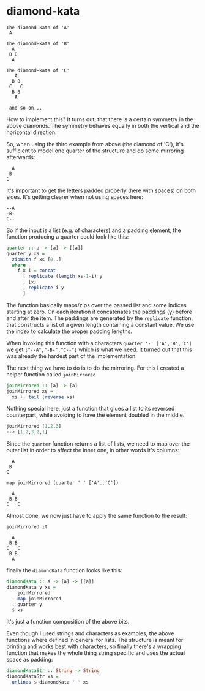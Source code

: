 # diamond-kata

```
The diamond-kata of 'A'
 A

The diamond-kata of 'B'
  A
 B B
  A

The diamond-kata of 'C'
   A
  B B
 C   C
  B B
   A
   
 and so on...
```

How to implement this? It turns out, that there is a certain symmetry in the above diamonds. The symmetry behaves equally in both the vertical and the horizontal direction.

So, when using the third example from above (the diamond of 'C'), it's sufficient to model one quarter of the structure and do some mirroring afterwards:

```
  A
 B 
C  
```
It's important to get the letters padded properly (here with spaces) on both sides. It's getting clearer when not using spaces here:

```
--A
-B- 
C--
```
So if the input is a list (e.g. of characters) and a padding element, the function producing a quarter could look like this:

```haskell
quarter :: a -> [a] -> [[a]]
quarter y xs =
  zipWith f xs [0..]
  where
    f x i = concat
      [ replicate (length xs-1-i) y
      , [x]
      , replicate i y
      ]
 ```

The function basically maps/zips over the passed list and some indices starting at zero. On each iteration it concatenates the paddings (y) before and after the item. The paddings are generated by the `replicate` function, that constructs a list of a given length containing a constant value. We use the index to calculate the proper padding lengths.

When invoking this function with a characters `quarter '-' ['A','B','C']` we get `["--A","-B-","C--"]` which is what we need. It turned out that this was already the hardest part of the implementation.

The next thing we have to do is to do the mirroring. For this I created a helper function called `joinMirrored`

```haskell
joinMirrored :: [a] -> [a]
joinMirrored xs =
  xs ++ tail (reverse xs)
```

Nothing special here, just a function that glues a list to its reversed counterpart, while avoiding to have the element doubled in the middle.

```haskell
joinMirrored [1,2,3]
--> [1,2,3,2,1]
```

Since the `quarter` function returns a list of lists, we need to map over the outer list in order to affect the inner one, in other words it's columns:


```
  A
 B 
C  
```
`map joinMirrored (quarter ' ' ['A'..'C'])`
```
  A  
 B B 
C   C
```
Almost done, we now just have to apply the same function to the result:

`joinMirrored it`
```
  A  
 B B 
C   C
 B B 
  A  
```

finally the `diamondKata` function looks like this:

```haskell
diamondKata :: a -> [a] -> [[a]]
diamondKata y xs =
    joinMirrored
  . map joinMirrored
  . quarter y 
  $ xs
```

It's just a function composition of the above bits.

Even though I used strings and characters as examples, the above functions where defined in general for lists. The structure is meant for printing and works best with characters, so finally there's a wrapping function that makes the whole thing string specific and uses the actual space as padding:

```haskell
diamondKataStr :: String -> String
diamondKataStr xs =
  unlines $ diamondKata ' ' xs
```

